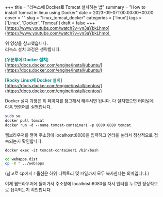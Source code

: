 +++
title = "리눅스에 Docker로 Tomcat 설치하는 법"
summary = "How to install Tomcat in linux using Docker"
date = 2023-09-07T00:00:00+00:00
cover = ""
slug = "linux_tomcat_docker"
categories = ['linux']
tags = ['Linux', 'Docker', 'Tomcat']
draft = false
+++
[https://www.youtube.com/watch?v=vn3aYbkLhmo](https://www.youtube.com/watch?v=vn3aYbkLhmo) 

위 영상을 참고했습니다.  
리눅스 설치 과정은 생략합니다.

<span style="color:darkcyan"> **\[우분투에 Docker 설치\]** </span>  
[https://docs.docker.com/engine/install/ubuntu/](https://docs.docker.com/engine/install/ubuntu/)

<span style="color:darkcyan"> **\[Rocky Linux에 Docker 설치\]** </span>  
[https://docs.docker.com/engine/install/centos/](https://docs.docker.com/engine/install/centos/)

Docker 설치 과정은 위 페이지를 참고해서 해주시면 됩니다.
다 설치했으면 터미널에 다음 명령어를 실행합니다.

```bash
sudo su
docker pull tomcat
docker run -d --name tomcat-container1 -p 8080:8080 tomcat
```

웹브라우저를 열어 주소창에 localhost:8080을 입력하고 엔터를 눌러서 정상적으로 접속되는지 확인합니다.


```bash
docker exec -it tomcat-container1 /bin/bash
```
  
```bash
cd webapps.dist
cp -R * ../webapps
```
(참고로 cp에서 r 옵션은 하위 디렉토리 및 파일까지 모두 복사한다는 의미입니다.)

이제 웹브라우저에 들어가서 주소창에 localhost:8080을 쳐서 엔터를 누르면 정상적으로 접속되는지 확인합니다.